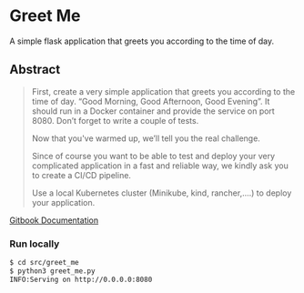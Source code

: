 # Greet Me
A simple flask application that greets you according to the time of day.

## Abstract
> First, create a very simple application that greets you according to the time of day. “Good Morning, Good Afternoon, Good Evening”. It should run in a Docker container and provide the service on port 8080. Don’t forget to write a couple of tests.
>
> Now that you've warmed up, we’ll tell you the real challenge.
>
> Since of course you want to be able to test and deploy your very complicated application in a fast and reliable way, we kindly ask you to create a CI/CD pipeline.
>
> Use a local Kubernetes cluster (Minikube, kind, rancher,....) to deploy your application.

[Gitbook Documentation](https://dust6765.gitbook.io/greet-me-app-documentation/)

### Run locally
```bash
$ cd src/greet_me
$ python3 greet_me.py
INFO:Serving on http://0.0.0.0:8080
```
